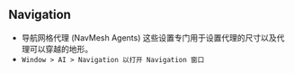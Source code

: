 ## Navigation
* 导航网格代理 (NavMesh Agents) 这些设置专门用于设置代理的尺寸以及代理可以穿越的地形。
* `Window > AI > Navigation 以打开 Navigation 窗口`




